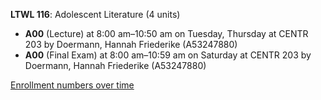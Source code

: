 **LTWL 116**: Adolescent Literature (4 units)

- **A00** (Lecture) at 8:00 am–10:50 am on Tuesday, Thursday at CENTR 203 by Doermann, Hannah Friederike (A53247880)
- **A00** (Final Exam) at 8:00 am–10:59 am on Saturday at CENTR 203 by Doermann, Hannah Friederike (A53247880)

[Enrollment numbers over time](./LTWL116.tsv)
